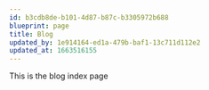 ```yaml
---
id: b3cdb8de-b101-4d87-b87c-b3305972b688
blueprint: page
title: Blog
updated_by: 1e914164-ed1a-479b-baf1-13c711d112e2
updated_at: 1663516155
---
```

This is the blog index page